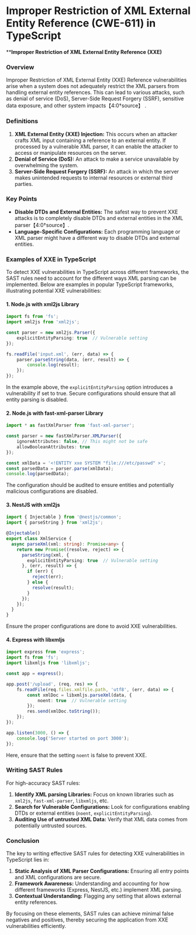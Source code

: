 # Improper Restriction of XML External Entity Reference (CWE-611) in TypeScript

****Improper Restriction of XML External Entity Reference (XXE)**

### Overview
Improper Restriction of XML External Entity (XXE) Reference vulnerabilities arise when a system does not adequately restrict the XML parsers from handling external entity references. This can lead to various attacks, such as denial of service (DoS), Server-Side Request Forgery (SSRF), sensitive data exposure, and other system impacts【4:0†source】  .

### Definitions
1. **XML External Entity (XXE) Injection:** This occurs when an attacker crafts XML input containing a reference to an external entity. If processed by a vulnerable XML parser, it can enable the attacker to access or manipulate resources on the server.
2. **Denial of Service (DoS):** An attack to make a service unavailable by overwhelming the system.
3. **Server-Side Request Forgery (SSRF):** An attack in which the server makes unintended requests to internal resources or external third parties.

### Key Points
- **Disable DTDs and External Entities:** The safest way to prevent XXE attacks is to completely disable DTDs and external entities in the XML parser【4:0†source】.
- **Language-Specific Configurations:** Each programming language or XML parser might have a different way to disable DTDs and external entities.

### Examples of XXE in TypeScript
To detect XXE vulnerabilities in TypeScript across different frameworks, the SAST rules need to account for the different ways XML parsing can be implemented. Below are examples in popular TypeScript frameworks, illustrating potential XXE vulnerabilities:

#### 1. Node.js with xml2js Library
```typescript
import fs from 'fs';
import xml2js from 'xml2js';

const parser = new xml2js.Parser({
    explicitEntityParsing: true  // Vulnerable setting
});

fs.readFile('input.xml', (err, data) => {
    parser.parseString(data, (err, result) => {
        console.log(result);
    });
});
```

In the example above, the `explicitEntityParsing` option introduces a vulnerability if set to true. Secure configurations should ensure that all entity parsing is disabled.

#### 2. Node.js with fast-xml-parser Library
```typescript
import * as fastXmlParser from 'fast-xml-parser';

const parser = new fastXmlParser.XMLParser({
    ignoreAttributes: false, // This might not be safe
    allowBooleanAttributes: true
});

const xmlData = '<!ENTITY xxe SYSTEM "file:///etc/passwd" >';
const parsedData = parser.parse(xmlData);
console.log(parsedData);
```

The configuration should be audited to ensure entities and potentially malicious configurations are disabled.

#### 3. NestJS with xml2js
```typescript
import { Injectable } from '@nestjs/common';
import { parseString } from 'xml2js';

@Injectable()
export class XmlService {
  async parseXml(xml: string): Promise<any> {
    return new Promise((resolve, reject) => {
      parseString(xml, {
        explicitEntityParsing: true  // Vulnerable setting
      }, (err, result) => {
        if (err) {
          reject(err);
        } else {
          resolve(result);
        }
      });
    });
  }
}
```
Ensure the proper configurations are done to avoid XXE vulnerabilities.

#### 4. Express with libxmljs
```typescript
import express from 'express';
import fs from 'fs';
import libxmljs from 'libxmljs';

const app = express();

app.post('/upload', (req, res) => {
    fs.readFile(req.files.xmlfile.path, 'utf8', (err, data) => {
        const xmlDoc = libxmljs.parseXml(data, {
            noent: true  // Vulnerable setting
        });
        res.send(xmlDoc.toString());
    });
});

app.listen(3000, () => {
    console.log('Server started on port 3000');
});
```

Here, ensure that the setting `noent` is false to prevent XXE.

### Writing SAST Rules
For high-accuracy SAST rules:
1. **Identify XML parsing Libraries:** Focus on known libraries such as `xml2js`, `fast-xml-parser`, `libxmljs`, etc.
2. **Search for Vulnerable Configurations:** Look for configurations enabling DTDs or external entities (`noent`, `explicitEntityParsing`).
3. **Auditing Use of untrusted XML Data:** Verify that XML data comes from potentially untrusted sources.

### Conclusion
The key to writing effective SAST rules for detecting XXE vulnerabilities in TypeScript lies in:
1. **Static Analysis of XML Parser Configurations:** Ensuring all entry points and XML configurations are secure.
2. **Framework Awareness:** Understanding and accounting for how different frameworks (Express, NestJS, etc.) implement XML parsing.
3. **Contextual Understanding:** Flagging any setting that allows external entity references.

By focusing on these elements, SAST rules can achieve minimal false negatives and positives, thereby securing the application from XXE vulnerabilities efficiently.